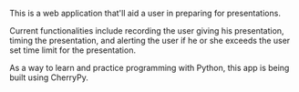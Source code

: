 This is a web application that'll aid a user in preparing for presentations.

Current functionalities include recording the user giving his presentation,
timing the presentation, and alerting the user if he or she exceeds the user
set time limit for the presentation.

As a way to learn and practice programming with Python, this app is being built
using CherryPy. 